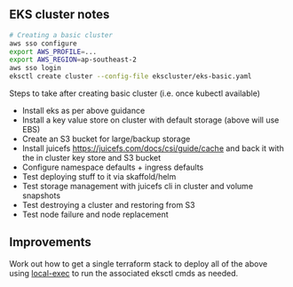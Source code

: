 ## EKS cluster notes

```bash
# Creating a basic cluster
aws sso configure
export AWS_PROFILE=...
export AWS_REGION=ap-southeast-2
aws sso login
eksctl create cluster --config-file ekscluster/eks-basic.yaml 
```
Steps to take after creating basic cluster (i.e. once kubectl available)

- Install eks as per above guidance
- Install a key value store on cluster with default storage (above will use EBS)
- Create an S3 bucket for large/backup storage
- Install juicefs https://juicefs.com/docs/csi/guide/cache and back it with the in cluster key store and S3 bucket
- Configure namespace defaults + ingress defaults
- Test deploying stuff to it via skaffold/helm
- Test storage management with juicefs cli in cluster and volume snapshots
- Test destroying a cluster and restoring from S3
- Test node failure and node replacement

## Improvements

Work out how to get a single terraform stack to deploy all of the above using [local-exec](https://developer.hashicorp.com/terraform/language/resources/provisioners/local-exec) to run the associated eksctl cmds as needed.